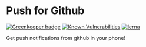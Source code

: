 # Push for Github

[![Greenkeeper badge](https://badges.greenkeeper.io/negebauer/push-for-github.svg)](https://greenkeeper.io/)
[![Known Vulnerabilities](https://snyk.io/test/github/negebauer/push-for-github/badge.svg?targetFile=package.json)](https://snyk.io/test/github/negebauer/push-for-github?targetFile=package.json)
[![lerna](https://img.shields.io/badge/maintained%20with-lerna-cc00ff.svg)](https://lernajs.io/)

Get push notifications from github in your phone!
